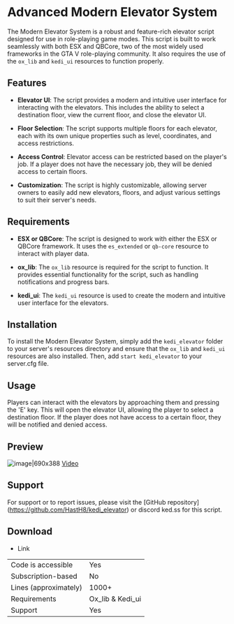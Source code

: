 # Advanced Modern Elevator System

The Modern Elevator System is a robust and feature-rich elevator script designed for use in role-playing game modes. This script is built to work seamlessly with both ESX and QBCore, two of the most widely used frameworks in the GTA V role-playing community. It also requires the use of the `ox_lib` and `kedi_ui` resources to function properly.

## Features

- **Elevator UI**: The script provides a modern and intuitive user interface for interacting with the elevators. This includes the ability to select a destination floor, view the current floor, and close the elevator UI.

- **Floor Selection**: The script supports multiple floors for each elevator, each with its own unique properties such as level, coordinates, and access restrictions.

- **Access Control**: Elevator access can be restricted based on the player's job. If a player does not have the necessary job, they will be denied access to certain floors.

- **Customization**: The script is highly customizable, allowing server owners to easily add new elevators, floors, and adjust various settings to suit their server's needs.

## Requirements

- **ESX or QBCore**: The script is designed to work with either the ESX or QBCore framework. It uses the `es_extended` or `qb-core` resource to interact with player data.

- **ox_lib**: The `ox_lib` resource is required for the script to function. It provides essential functionality for the script, such as handling notifications and progress bars.

- **kedi_ui**: The `kedi_ui` resource is used to create the modern and intuitive user interface for the elevators.

## Installation

To install the Modern Elevator System, simply add the `kedi_elevator` folder to your server's resources directory and ensure that the `ox_lib` and `kedi_ui` resources are also installed. Then, add `start kedi_elevator` to your server.cfg file.

## Usage

Players can interact with the elevators by approaching them and pressing the 'E' key. This will open the elevator UI, allowing the player to select a destination floor. If the player does not have access to a certain floor, they will be notified and denied access.

## Preview
![image|690x388](upload://yG5Sc5jBXURn7WIN1RqVhMJMnNu.jpeg)
[Video](https://streamable.com/zx1y89)
## Support

For support or to report issues, please visit the [GitHub repository] (https://github.com/HastH8/kedi_elevator) or discord ked.ss for this script.

## Download 
- Link

|                                         |                                |
|-------------------------------------|----------------------------|
| Code is accessible       | Yes                 |
| Subscription-based      | No                 |
| Lines (approximately)  | 1000+  |
| Requirements                | Ox_lib & Kedi_ui |
| Support                           | Yes                |
